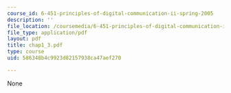 ```yaml
---
course_id: 6-451-principles-of-digital-communication-ii-spring-2005
description: ''
file_location: /coursemedia/6-451-principles-of-digital-communication-ii-spring-2005/586348b4c9923d82157938ca47aef270_chap1_3.pdf
file_type: application/pdf
layout: pdf
title: chap1_3.pdf
type: course
uid: 586348b4c9923d82157938ca47aef270

---
```

None